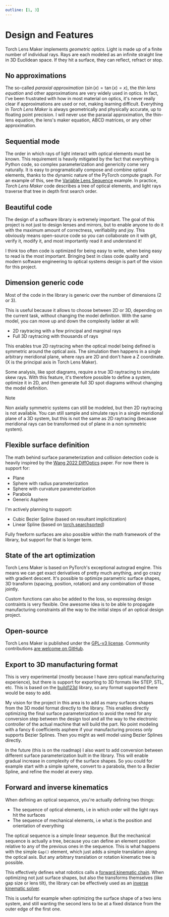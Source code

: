 ```yaml
---
outline: [1, 3]
---
```


# Design and Features

Torch Lens Maker implements <em class="hl-green">geometric optics</em>. Light is
made up of a finite number of individual rays. Rays are each modeled as an
infinite straight line in 3D Euclidean space. If they hit a surface, they can
reflect, refract or stop.

## No approximations

The so-called _paraxial approximation_ ($\sin(x) = \tan(x) = x$), the _thin lens
equation_ and other approximations are very widely used in optics. In fact, I've
been frustrated with how in most material on optics, it's never really clear if
approximations are used or not, making learning difficult. Everything in _Torch
Lens Maker_ is always geometrically and physically accurate, up to floating
point precision. I will never use the paraxial approximation, the thin-lens
equation, the lens's maker equation, ABCD matrices, or any other approximation.

## Sequential mode

The order in which rays of light interact with optical elements must be known.
This requirement is heavily mitigated by the fact that everything is Python
code, so complex parameterization and genericity come very naturally. It is easy
to programatically compose and combine optical elements, thanks to the dynamic
nature of the PyTorch compute graph. For an example of this, see the [Variable
Lens Sequence](/examples/variable_lens_sequence) example. In practice, _Torch
Lens Maker_ code describes a tree of optical elements, and light rays traverse
that tree in depth first search order.

## Beautiful code

The design of a software library is extremely important. The goal of this
project is not just to design lenses and mirrors, but to enable anyone to do it
with the maximum amount of correctness, verifiability and joy. This obviously
means open-source code so you can collaborate on it with git,
verify it, modify it, and most importantly read it and understand it!

I think too often code is optimized for being easy to write, when being easy to
read is the most important. Bringing best in class code quality and modern
software engineering to optical systems design is part of the vision for this
project.

## Dimension generic code

Most of the code in the library is generic over the number of dimensions (2 or 3).

This is useful because it allows to choose between 2D or 3D, depending on the
current task, without changing the model definition. With the same model, you
can move up and down the complexity ladder at will:

* 2D raytracing with a few principal and marginal rays
* Full 3D raytracing with thousands of rays

This enables true 2D raytracing when the optical model being defined is
symmetric around the optical axis. The simulation then happens in a single
arbitrary meridional plane, where rays are 2D and don't have a Z coordinate. (X
is the principal axis in Torch Lens Maker).

Some analysis, like spot diagrams, require a true 3D raytracing to simulate skew
rays. With this feature, it's therefore possible to define a system, optimize it
in 2D, and then generate full 3D spot diagrams without changing the model
definition.

> [!NOTE]
> Non axially symmetric systems can still be modeled, but then 2D
raytracing is not available. You can still sample and simulate rays in a single
meridional plane of a 3D system, but this is not the same as 2D raytracing
(because meridional rays can be transformed out of plane in a non symmetric
system).

## Flexible surface definition

The math behind surface parameterization and collision detection code is heavily inspired by the [Wang 2022 DiffOptics](https://vccimaging.org/Publications/Wang2022DiffOptics/) paper.
For now there is support for:

* Plane
* Sphere with radius parameterization
* Sphere with curvature parameterization
* Parabola
* Generic Asphere

I'm actively planning to support:

* Cubic Bezier Spline (based on resultant implicitization)
* Linear Spline (based on [torch.searchsorted](https://pytorch.org/docs/stable/generated/torch.searchsorted.html))

Fully freeform surfaces are also possible within the math framework of the library, but support for that is longer term.

## State of the art optimization

Torch Lens Maker is based on PyTorch's exceptional autograd engine. This means
we can get exact derivatives of pretty much anything, and go crazy with gradient
descent. It's possible to optimize parametric surface shapes, 3D transform
(spacing, position, rotation) and any combination of those jointly.

Custom functions can also be added to the loss, so expressing design
contraints is very flexible. One awesome idea is to be able to propagate
manufacturing constraints all the way to the initial steps of an optical design
project.

## Open-source

Torch Lens Maker is published under the [GPL-v3
license](https://github.com/victorpoughon/torchlensmaker/blob/main/LICENSE).
Community contributions [are welcome on
GitHub](https://github.com/victorpoughon/torchlensmaker).

## Export to 3D manufacturing format

This is very experimental (mostly because I have zero optical manufacturing
experience), but there is support for exporting to 3D formats like STEP, STL,
etc. This is based on the [build123d](https://build123d.readthedocs.io/en/latest/)
library, so any format supported there would be easy to add.

My vision for the project in this area is to add as many surfaces shapes from
the 3D model format directly to the library. This enables directly optimizing
the final surface parameterization to avoid the need for any conversion step
between the design tool and all the way to the electronic controller of the
actual machine that will build the part. No point modeling with a fancy 6
coefficients asphere if your manufacturing process only supports Bezier Splines.
Then you might as well model using Bezier Splines directly.

In the future (this is on the roadmap) I also want to add conversion between
different surface parameterization built in the library. This will enable
gradual increase in complexity of the surface shapes. So you could for example
start with a simple sphere, convert to a parabola, then to a Bezier Spline, and
refine the model at every step.

## Forward and inverse kinematics

When defining an optical sequence, you're actually defining two things:

* The sequence of optical elements, i.e in which order will the light rays hit
  the surfaces
* The sequence of mechanical elements, i.e what is the position and orientation
  of everything

The optical sequence is a simple linear sequence. But the mechanical sequence is
actually a tree, because you can define an element position relative to any of
the previous ones in the sequence. This is what happens with the simple `Gap()`
element, which just adds a simple translation along the optical axis. But any
arbitrary translation or rotation kinematic tree is possible.

This effectively defines what robotics calls a [forward kinematic
chain](https://en.wikipedia.org/wiki/Forward_kinematics). When optimizing not
just surface shapes, but also the transforms themselves (like gap size or lens
tilt), the library can be effectively used as an [inverse kinematic
solver](/test_notebooks/inverse_kinematics).

This is useful for example when optimizing the surface shape of a two lens
system, and still wanting the second lens to be at a fixed distance from the
outer edge of the first one.
